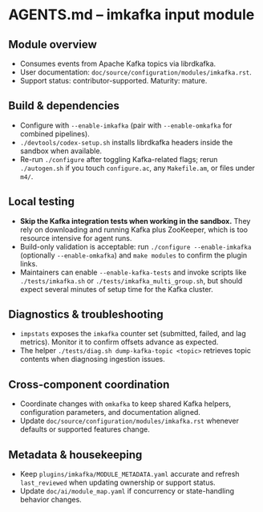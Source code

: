 # AGENTS.md – imkafka input module

## Module overview
- Consumes events from Apache Kafka topics via librdkafka.
- User documentation: `doc/source/configuration/modules/imkafka.rst`.
- Support status: contributor-supported. Maturity: mature.

## Build & dependencies
- Configure with `--enable-imkafka` (pair with `--enable-omkafka` for combined pipelines).
- `./devtools/codex-setup.sh` installs librdkafka headers inside the sandbox when available.
- Re-run `./configure` after toggling Kafka-related flags; rerun `./autogen.sh` if you touch `configure.ac`, any `Makefile.am`, or files under `m4/`.

## Local testing
- **Skip the Kafka integration tests when working in the sandbox.** They rely on downloading and running Kafka plus ZooKeeper, which is too resource intensive for agent runs.
- Build-only validation is acceptable: run `./configure --enable-imkafka` (optionally `--enable-omkafka`) and `make modules` to confirm the plugin links.
- Maintainers can enable `--enable-kafka-tests` and invoke scripts like `./tests/imkafka.sh` or `./tests/imkafka_multi_group.sh`, but should expect several minutes of setup time for the Kafka cluster.

## Diagnostics & troubleshooting
- `impstats` exposes the `imkafka` counter set (submitted, failed, and lag metrics). Monitor it to confirm offsets advance as expected.
- The helper `./tests/diag.sh dump-kafka-topic <topic>` retrieves topic contents when diagnosing ingestion issues.

## Cross-component coordination
- Coordinate changes with `omkafka` to keep shared Kafka helpers, configuration parameters, and documentation aligned.
- Update `doc/source/configuration/modules/imkafka.rst` whenever defaults or supported features change.

## Metadata & housekeeping
- Keep `plugins/imkafka/MODULE_METADATA.yaml` accurate and refresh `last_reviewed` when updating ownership or support status.
- Update `doc/ai/module_map.yaml` if concurrency or state-handling behavior changes.
